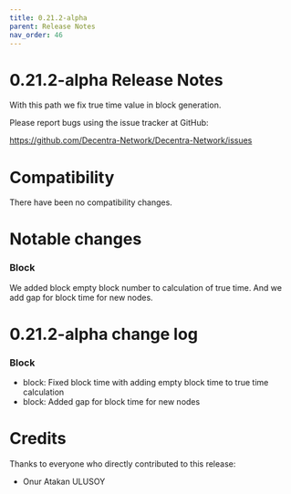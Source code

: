 ```yaml
---
title: 0.21.2-alpha
parent: Release Notes
nav_order: 46
---
```


0.21.2-alpha Release Notes
====================

With this path we fix true time value in block generation.

Please report bugs using the issue tracker at GitHub:

  <https://github.com/Decentra-Network/Decentra-Network/issues>

Compatibility
==============

There have been no compatibility changes.

Notable changes
===============

### Block
We added block empty block number to calculation of true time. And we add gap for block time for new nodes.

0.21.2-alpha change log
=================

### Block
* block: Fixed block time with adding empty block time to true time calculation
* block: Added gap for block time for new nodes

Credits
=======

Thanks to everyone who directly contributed to this release:

- Onur Atakan ULUSOY
